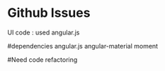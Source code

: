 # Github Issues

UI code : used angular.js

#dependencies
angular.js
angular-material
moment 

#Need code refactoring
